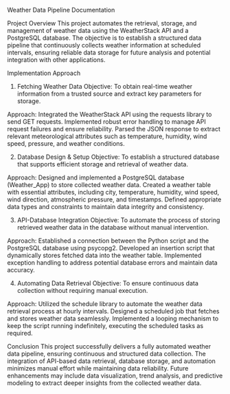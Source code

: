 Weather Data Pipeline Documentation

Project Overview
This project automates the retrieval, storage, and management of weather data using the WeatherStack API and a PostgreSQL database. The objective is to establish a structured data pipeline that continuously collects weather information at scheduled intervals, ensuring reliable data storage for future analysis and potential integration with other applications.

Implementation Approach
1. Fetching Weather Data
Objective:
To obtain real-time weather information from a trusted source and extract key parameters for storage.

Approach:
Integrated the WeatherStack API using the requests library to send GET requests.
Implemented robust error handling to manage API request failures and ensure reliability.
Parsed the JSON response to extract relevant meteorological attributes such as temperature, humidity, wind speed, pressure, and weather conditions.

2. Database Design & Setup
Objective:
To establish a structured database that supports efficient storage and retrieval of weather data.

Approach:
Designed and implemented a PostgreSQL database (Weather_App) to store collected weather data.
Created a weather table with essential attributes, including city, temperature, humidity, wind speed, wind direction, atmospheric pressure, and timestamps.
Defined appropriate data types and constraints to maintain data integrity and consistency.

3. API-Database Integration
Objective:
To automate the process of storing retrieved weather data in the database without manual intervention.

Approach:
Established a connection between the Python script and the PostgreSQL database using psycopg2.
Developed an insertion script that dynamically stores fetched data into the weather table.
Implemented exception handling to address potential database errors and maintain data accuracy.

4. Automating Data Retrieval
Objective:
To ensure continuous data collection without requiring manual execution.

Approach:
Utilized the schedule library to automate the weather data retrieval process at hourly intervals.
Designed a scheduled job that fetches and stores weather data seamlessly.
Implemented a looping mechanism to keep the script running indefinitely, executing the scheduled tasks as required.

Conclusion
This project successfully delivers a fully automated weather data pipeline, ensuring continuous and structured data collection. The integration of API-based data retrieval, database storage, and automation minimizes manual effort while maintaining data reliability. Future enhancements may include data visualization, trend analysis, and predictive modeling to extract deeper insights from the collected weather data.